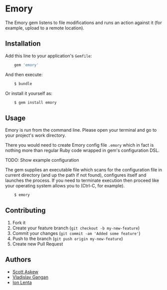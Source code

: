 # Emory

The Emory gem listens to file modifications and runs an action against it (for example, upload to a remote location).

## Installation

Add this line to your application's `Gemfile`:

``` ruby
    gem 'emory'
```

And then execute:

``` bash
    $ bundle
```

Or install it yourself as:

``` bash
    $ gem install emory
```

## Usage

Emory is run from the command line. Please open your terminal and go to your project's work directory.

There you would need to create Emory config file `.emory` which in fact is nothing more than regular
Ruby code wrapped in gem's configuration DSL.

TODO: Show example configuration

The gem supplies an executable file which scans for the configuration file in current directory
(and up the path if not found), configures itself and launches the process. If you need to terminate
execution then proceed like your operating system allows you to (Ctrl-C, for example).

``` bash
    $ emory
```

## Contributing

1. Fork it
2. Create your feature branch (`git checkout -b my-new-feature`)
3. Commit your changes (`git commit -am 'Added some feature'`)
4. Push to the branch (`git push origin my-new-feature`)
5. Create new Pull Request

## Authors

* [Scott Askew](https://github.com/scottfromsf)
* [Vladislav Gangan](https://github.com/vgangan)
* [Ion Lenta](https://github.com/noi)
